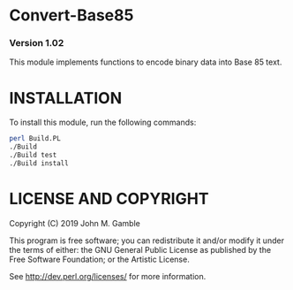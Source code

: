 # Convert-Base85

### Version 1.02

This module implements functions to encode binary data
into Base 85 text.


# INSTALLATION

To install this module, run the following commands:

```sh
perl Build.PL
./Build
./Build test
./Build install
```

# LICENSE AND COPYRIGHT

Copyright (C) 2019 John M. Gamble

This program is free software; you can redistribute it and/or modify it
under the terms of either: the GNU General Public License as published
by the Free Software Foundation; or the Artistic License.

See http://dev.perl.org/licenses/ for more information.

